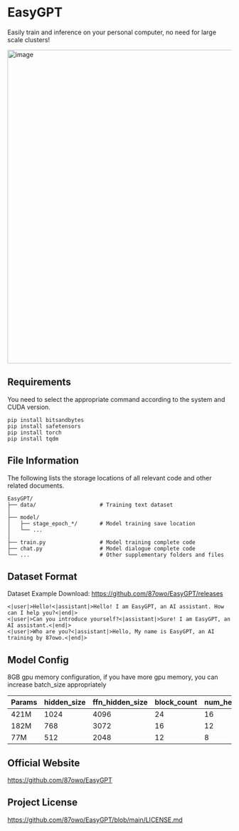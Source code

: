 # EasyGPT

Easily train and inference on your personal computer, no need for large scale clusters!

<img width="1397" height="703" alt="image" src="https://github.com/user-attachments/assets/718aed82-5a84-4d39-ad4d-eb8b2fb031e8" />

## Requirements

You need to select the appropriate command according to the system and CUDA version.

```
pip install bitsandbytes
pip install safetensors
pip install torch
pip install tqdm
```

## File Information

The following lists the storage locations of all relevant code and other related documents.

```
EasyGPT/
├── data/                    # Training text dataset
│
├── model/
│   ├── stage_epoch_*/       # Model training save location
│   └── ...
│
├── train.py                 # Model training complete code
├── chat.py                  # Model dialogue complete code
└── ...                      # Other supplementary folders and files
```

## Dataset Format

Dataset Example Download: https://github.com/87owo/EasyGPT/releases

```
<|user|>Hello!<|assistant|>Hello! I am EasyGPT, an AI assistant. How can I help you?<|end|>
<|user|>Can you introduce yourself?<|assistant|>Sure! I am EasyGPT, an AI assistant.<|end|>
<|user|>Who are you?<|assistant|>Hello, My name is EasyGPT, an AI training by 87owo.<|end|>
```

## Model Config

8GB gpu memory configuration, if you have more gpu memory, you can increase batch_size appropriately

| Params | hidden_size | ffn_hidden_size | block_count | num_heads | vocab_size | batch_size |
|--------|-------------|-----------------|-------------|-----------|------------|------------|
| 421M   | 1024        | 4096            | 24          | 16        | 32000      | 2          |
| 182M   | 768         | 3072            | 16          | 12        | 32000      | 4          |
| 77M    | 512         | 2048            | 12          | 8         | 32000      | 8          |

## Official Website

https://github.com/87owo/EasyGPT

## Project License

https://github.com/87owo/EasyGPT/blob/main/LICENSE.md
